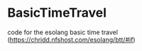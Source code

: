 # BasicTimeTravel
code for the esolang basic time travel (https://chridd.nfshost.com/esolang/btt/#if)

